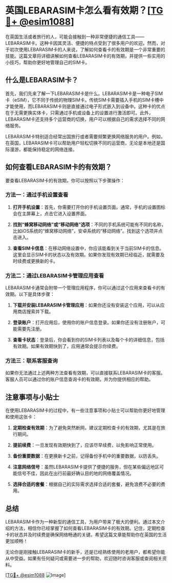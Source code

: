 # 英国LEBARASIM卡怎么看有效期？[[TG💪+ @esim1088](https://t.me/s/esim1088)]

在英国生活或者旅行的人，可能会接触到一种非常便捷的通信工具——LEBARASIM卡。这种卡因其灵活、便捷的特点受到了很多用户的欢迎。然而，对于初次使用LEBARASIM卡的人来说，了解如何查看卡的有效期是一个非常重要的技能。这篇文章将详细讲解如何查看LEBARASIM卡的有效期，并提供一些实用的小技巧，帮助你更好地管理自己的SIM卡。

## 什么是LEBARASIM卡？

首先，我们先来了解一下LEBARASIM卡是什么。LEBARASIM卡是一种电子SIM卡（eSIM），它不同于传统的物理SIM卡。传统SIM卡需要插入手机的SIM卡槽中才能使用，而LEBARASIM卡则是直接通过电子形式嵌入到设备中。这种卡的优点在于无需更换实体卡，只需通过手机或设备上的设置进行激活即可。此外，LEBARASIM卡还支持多个运营商的切换，用户可以根据自己的需求选择不同的网络服务。

LEBARASIM卡特别适合经常出国旅行或者需要频繁更换网络服务的用户。例如，在英国，LEBARASIM卡可以帮助用户轻松切换不同的运营商，无论是本地还是国际漫游，都能保持稳定的网络连接。

## 如何查看LEBARASIM卡的有效期？

要查看LEBARASIM卡的有效期，你可以按照以下步骤操作：

### 方法一：通过手机设置查看

1. **打开手机设置**：首先，你需要打开你的手机设置页面。通常，手机的设置图标会在主屏幕上，点击它进入设置界面。
   
2. **找到“蜂窝移动网络”或“移动网络”选项**：不同的手机系统可能有不同的名称，比如iOS系统的“蜂窝移动网络”，安卓系统的“移动网络”。找到这个选项并点击进入。

3. **查看SIM卡信息**：在移动网络设置中，你应该能看到关于当前SIM卡的信息。这里会显示SIM卡的状态以及有效期。如果你发现有效期已经临近，就需要及时续费或更换新的卡。

### 方法二：通过LEBARASIM卡管理应用查看

LEBARASIM卡通常会附带一个管理应用程序，你可以通过这个应用来查看卡的有效期。以下是具体步骤：

1. **下载并安装LEBARASIM卡管理应用**：如果你还没有安装这个应用，可以从应用商店搜索并下载。

2. **登录账户**：打开应用后，使用你的账户信息登录。如果你还没有注册账户，可能需要先注册。

3. **查看卡状态**：登录后，你会看到你的SIM卡列表以及每个卡的详细信息，包括有效期。如果有效期快到了，应用通常会提示你续费。

### 方法三：联系客服查询

如果你无法通过上述两种方法查看有效期，可以直接联系LEBARASIM卡的客服。客服人员可以通过你的账户信息查询卡的有效期，并为你提供相应的帮助。

## 注意事项与小贴士

在使用LEBARASIM卡的过程中，有一些注意事项和小贴士可以帮助你更好地管理和使用这张卡：

1. **定期检查有效期**：为了避免突然断网，建议定期检查卡的有效期，尤其是在旅行期间。

2. **提前续费**：一旦发现有效期快到了，应该尽早续费，以免影响正常使用。

3. **备份重要数据**：在更换新卡之前，记得备份手机中的重要数据，以防丢失。

4. **注意网络信号**：虽然LEBARASIM卡提供了便捷的服务，但在某些偏远地区可能信号不佳，因此在出行前最好确认目的地的网络覆盖情况。

5. **选择合适的套餐**：根据自己的实际需求选择合适的套餐，避免浪费不必要的费用。

## 总结

LEBARASIM卡作为一种新型的通信工具，为用户带来了极大的便利。通过本文介绍的方法，相信你已经掌握了如何查看LEBARASIM卡的有效期。记住，定期检查卡的状态并及时续费是确保网络畅通的关键。希望这篇文章能帮助你在英国的生活更加顺畅！

无论你是刚接触LEBARASIM卡的新手，还是已经熟练使用的老用户，都希望你能从中受益。如果有任何疑问或需要进一步的帮助，欢迎随时咨询客服或查阅相关资料。

[[TG💪+ @esim1088](https://t.me/s/esim1088) ![Image](https://i.postimg.cc/4NQfJmqS/Snipaste-2025-05-13-00-14-12.png)]